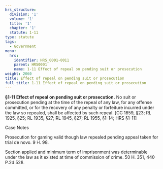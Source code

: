```yaml
---
hrs_structure:
  division: '1'
  volume: '1'
  title: '1'
  chapter: '1'
  statute: 1-11
type: statute
tags:
  - Government
menu:
  hrs:
    identifier: HRS_0001-0011
    parent: HRS0001
    name: 1-11 Effect of repeal on pending suit or prosecution
weight: 2060
title: Effect of repeal on pending suit or prosecution
full_title: 1-11 Effect of repeal on pending suit or prosecution
---
```

**§1-11 Effect of repeal on pending suit or prosecution.** No suit or prosecution pending at the time of the repeal of any law, for any offense committed, or for the recovery of any penalty or forfeiture incurred under the law so repealed, shall be affected by such repeal. [CC 1859, §23; RL 1925, §25; RL 1935, §27; RL 1945, §27; RL 1955, §1-14; HRS §1-11]

Case Notes

Prosecution for gaming valid though law repealed pending appeal taken for trial de novo. 9 H. 98.

Section applied and minimum term of imprisonment was determinable under the law as it existed at time of commission of crime. 50 H. 351, 440 P.2d 528.
